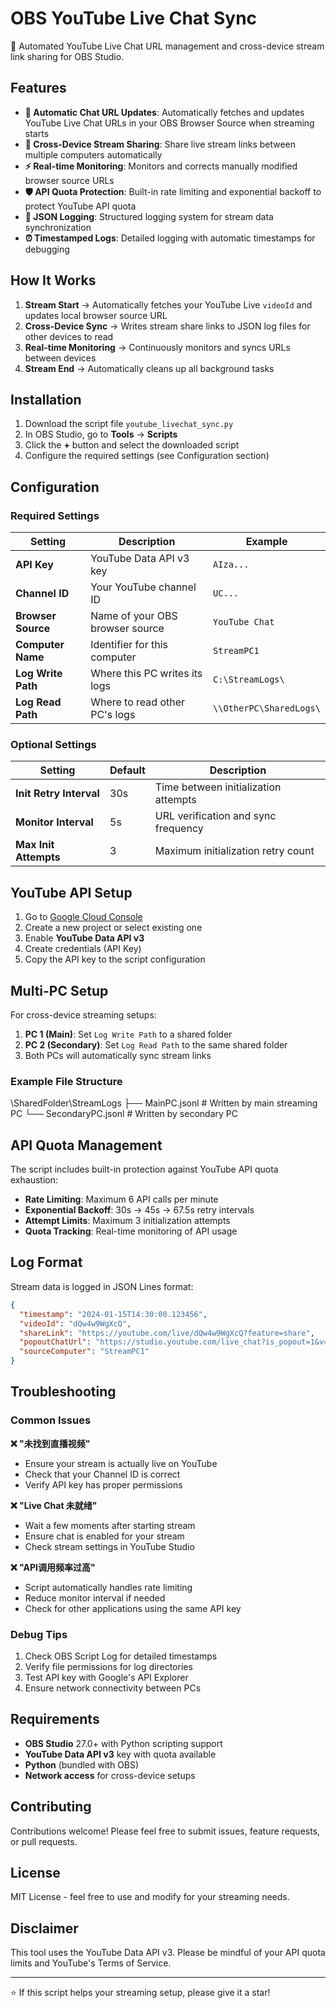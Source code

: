 # OBS YouTube Live Chat Sync

🔄 Automated YouTube Live Chat URL management and cross-device stream link sharing for OBS Studio.

## Features

- **🚀 Automatic Chat URL Updates**: Automatically fetches and updates YouTube Live Chat URLs in your OBS Browser Source when streaming starts
- **🔗 Cross-Device Stream Sharing**: Share live stream links between multiple computers automatically
- **⚡ Real-time Monitoring**: Monitors and corrects manually modified browser source URLs
- **🛡️ API Quota Protection**: Built-in rate limiting and exponential backoff to protect YouTube API quota
- **📝 JSON Logging**: Structured logging system for stream data synchronization
- **⏰ Timestamped Logs**: Detailed logging with automatic timestamps for debugging

## How It Works

1. **Stream Start** → Automatically fetches your YouTube Live `videoId` and updates local browser source URL
2. **Cross-Device Sync** → Writes stream share links to JSON log files for other devices to read
3. **Real-time Monitoring** → Continuously monitors and syncs URLs between devices
4. **Stream End** → Automatically cleans up all background tasks

## Installation

1. Download the script file `youtube_livechat_sync.py`
2. In OBS Studio, go to **Tools** → **Scripts**
3. Click the **+** button and select the downloaded script
4. Configure the required settings (see Configuration section)

## Configuration

### Required Settings

| Setting | Description | Example |
|---------|-------------|---------|
| **API Key** | YouTube Data API v3 key | `AIza...` |
| **Channel ID** | Your YouTube channel ID | `UC...` |
| **Browser Source** | Name of your OBS browser source | `YouTube Chat` |
| **Computer Name** | Identifier for this computer | `StreamPC1` |
| **Log Write Path** | Where this PC writes its logs | `C:\StreamLogs\` |
| **Log Read Path** | Where to read other PC's logs | `\\OtherPC\SharedLogs\` |

### Optional Settings

| Setting | Default | Description |
|---------|---------|-------------|
| **Init Retry Interval** | 30s | Time between initialization attempts |
| **Monitor Interval** | 5s | URL verification and sync frequency |
| **Max Init Attempts** | 3 | Maximum initialization retry count |

## YouTube API Setup

1. Go to [Google Cloud Console](https://console.cloud.google.com/)
2. Create a new project or select existing one
3. Enable **YouTube Data API v3**
4. Create credentials (API Key)
5. Copy the API key to the script configuration

## Multi-PC Setup

For cross-device streaming setups:

1. **PC 1 (Main)**: Set `Log Write Path` to a shared folder
2. **PC 2 (Secondary)**: Set `Log Read Path` to the same shared folder
3. Both PCs will automatically sync stream links

### Example File Structure

\SharedFolder\StreamLogs
├── MainPC.jsonl      # Written by main streaming PC
└── SecondaryPC.jsonl # Written by secondary PC

## API Quota Management

The script includes built-in protection against YouTube API quota exhaustion:

- **Rate Limiting**: Maximum 6 API calls per minute
- **Exponential Backoff**: 30s → 45s → 67.5s retry intervals
- **Attempt Limits**: Maximum 3 initialization attempts
- **Quota Tracking**: Real-time monitoring of API usage

## Log Format

Stream data is logged in JSON Lines format:
```json
{
  "timestamp": "2024-01-15T14:30:00.123456",
  "videoId": "dQw4w9WgXcQ",
  "shareLink": "https://youtube.com/live/dQw4w9WgXcQ?feature=share",
  "popoutChatUrl": "https://studio.youtube.com/live_chat?is_popout=1&v=dQw4w9WgXcQ",
  "sourceComputer": "StreamPC1"
}
```

## Troubleshooting

### Common Issues

**❌ "未找到直播视频"**
- Ensure your stream is actually live on YouTube
- Check that your Channel ID is correct
- Verify API key has proper permissions

**❌ "Live Chat 未就绪"**
- Wait a few moments after starting stream
- Ensure chat is enabled for your stream
- Check stream settings in YouTube Studio

**❌ "API调用频率过高"**
- Script automatically handles rate limiting
- Reduce monitor interval if needed
- Check for other applications using the same API key

### Debug Tips

1. Check OBS Script Log for detailed timestamps
2. Verify file permissions for log directories
3. Test API key with Google's API Explorer
4. Ensure network connectivity between PCs

## Requirements

- **OBS Studio** 27.0+ with Python scripting support
- **YouTube Data API v3** key with quota available
- **Python** (bundled with OBS)
- **Network access** for cross-device setups

## Contributing

Contributions welcome! Please feel free to submit issues, feature requests, or pull requests.

## License

MIT License - feel free to use and modify for your streaming needs.

## Disclaimer

This tool uses the YouTube Data API v3. Please be mindful of your API quota limits and YouTube's Terms of Service.

---

⭐ If this script helps your streaming setup, please give it a star!